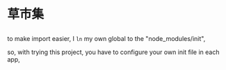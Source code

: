 # 草市集

##

to make import easier, I `ln` my own global to the "node_modules/init", 

so, with trying this project, you have to configure your own init file in each app,